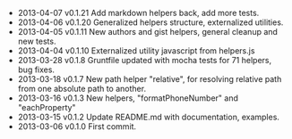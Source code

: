* 2013-04-07    v0.1.21    Add markdown helpers back, add more tests.
* 2013-04-06    v0.1.20    Generalized helpers structure, externalized utilities.
* 2013-04-05    v0.1.11    New authors and gist helpers, general cleanup and new tests.
* 2013-04-04    v0.1.10    Externalized utility javascript from helpers.js
* 2013-03-28    v0.1.8    Gruntfile updated with mocha tests for 71 helpers, bug fixes.
* 2013-03-18    v0.1.7    New path helper "relative", for resolving relative path from one absolute path to another.
* 2013-03-16    v0.1.3    New helpers, "formatPhoneNumber" and "eachProperty"
* 2013-03-15    v0.1.2    Update README.md with documentation, examples.
* 2013-03-06    v0.1.0    First commit.